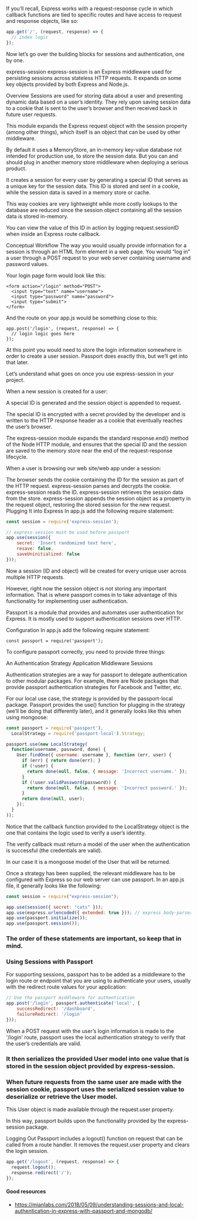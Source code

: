 If you’ll recall, Express works with a request-response cycle in which callback functions are tied to specific routes and have access to request and response objects, like so:

```js
app.get('/', (request, response) => {
  // index logic
});
```
Now let’s go over the building blocks for sessions and authentication, one by one.

express-session
express-session is an Express middleware used for persisting sessions across stateless HTTP requests. It expands on some key objects provided by both Express and Node.js.

Overview
Sessions are used for storing data about a user and presenting dynamic data based on a user’s identity. They rely upon saving session data to a cookie that is sent to the user’s browser and then received back in future user requests.

This module expands the Express request object with the session property (among other things), which itself is an object that can be used by other middleware.

By default it uses a MemoryStore, an in-memory key-value database not intended for production use, to store the session data. But you can and should plug in another memory store middleware when deploying a serious product.

It creates a session for every user by generating a special ID that serves as a unique key for the session data. This ID is stored and sent in a cookie, while the session data is saved in a memory store or cache.

This way cookies are very lightweight while more costly lookups to the database are reduced since the session object containing all the session data is stored in-memory.

You can view the value of this ID in action by logging request.sessionID when inside an Express route callback.

Conceptual Workflow
The way you would usually provide information for a session is through an HTML form element in a web page. You would “log in” a user through a POST request to your web server containing username and password values.

Your login page form would look like this:

```
<form action="/login" method="POST">
  <input type="text" name="username">
  <input type="password" name="password">
  <input type="submit">
</form>
```
And the route on your app.js would be something close to this:

```
app.post('/login', (request, response) => {
  // login logic goes here
});
```
At this point you would need to store the login information somewhere in order to create a user session. Passport does exactly this, but we’ll get into that later.

Let’s understand what goes on once you use express-session in your project.

When a new session is created for a user:

A special ID is generated and the session object is appended to request.

The special ID is encrypted with a secret provided by the developer and is written to the HTTP response header as a cookie that eventually reaches the user’s browser.

The express-session module expands the standard response.end() method of the Node HTTP module, and ensures that the special ID and the session are saved to the memory store near the end of the request-response lifecycle.

When a user is browsing our web site/web app under a session:

The browser sends the cookie containing the ID for the session as part of the HTTP request.
express-session parses and decrypts the cookie.
express-session reads the ID.
express-session retrieves the session data from the store.
express-session appends the session object as a property in the request object, restoring the stored session for the new request.
Plugging It into Express
In app.js add the following require statement:

```js
const session = require('express-session');

// express-session must be used before passport
app.use(session({
    secret: 'Insert randomized text here',
    resave: false,
    saveUninitialized: false
}));

```
Now a session (ID and object) will be created for every unique user across multiple HTTP requests.

However, right now the session object is not storing any important information. That is where passport comes in to take advantage of this functionality for implementing user authentication.

Passport is a module that provides and automates user authentication for Express. It is mostly used to support authentication sessions over HTTP.

Configuration
In app.js add the following require statement:

``const passport = require('passport');``

To configure passport correctly, you need to provide three things:

An Authentication Strategy
Application Middleware
Sessions

Authentication strategies are a way for passport to delegate authentication to other modular packages. For example, there are Node packages that provide passport authentication strategies for Facebook and Twitter, etc.

For our local use case, the strategy is provided by the passport-local package. Passport provides the use() function for plugging in the strategy (we’ll be doing that differently later), and it generally looks like this when using mongoose:

```js
const passport = require('passport'),
  LocalStrategy = require('passport-local').Strategy;

passport.use(new LocalStrategy(
  function(username, password, done) {
    User.findOne({ username: username }, function (err, user) {
      if (err) { return done(err); }
      if (!user) {
        return done(null, false, { message: 'Incorrect username.' });
      }
      if (!user.validPassword(password)) {
        return done(null, false, { message: 'Incorrect password.' });
      }
      return done(null, user);
    });
  }
));

```

Notice that the callback function provided to the LocalStrategy object is the one that contains the logic used to verify a user’s identity.

The verify callback must return a model of the user when the authentication is successful (the credentials are valid).

In our case it is a mongoose model of the User that will be returned.

Once a strategy has been supplied, the relevant middleware has to be configured with Express so our web server can use passport. In an app.js file, it generally looks like the following:

```js
const session = require("express-session");

app.use(session({ secret: "cats" }));
app.use(express.urlencoded({ extended: true })); // express body-parser
app.use(passport.initialize());
app.use(passport.session());
```

### The order of these statements are important, so keep that in mind.

### Using Sessions with Passport

For supporting sessions, passport has to be added as a middleware to the login route or endpoint that you are using to authenticate your users, usually with the redirect route values for your application:

```js
// Use the passport middleware for authentication
app.post('/login', passport.authenticate('local', {
    successRedirect: '/dashboard',
    failureRedirect: '/login'
}));
```
When a POST request with the user’s login information is made to the '/login' route, passport uses the local authentication strategy to verify that the user’s credentials are valid.

### It then serializes the provided User model into one value that is stored in the session object provided by express-session.

### When future requests from the same user are made with the session cookie, passport uses the serialized session value to deserialize or retrieve the User model.

This User object is made available through the request.user property.

In this way, passport builds upon the functionality provided by the express-session package.

Logging Out
Passport includes a logout() function on request that can be called from a route handler. It removes the request.user property and clears the login session.

```js
app.get('/logout', (request, response) => {
  request.logout();
  response.redirect('/');
});
```


#### Good resources
 - https://mianlabs.com/2018/05/09/understanding-sessions-and-local-authentication-in-express-with-passport-and-mongodb/
